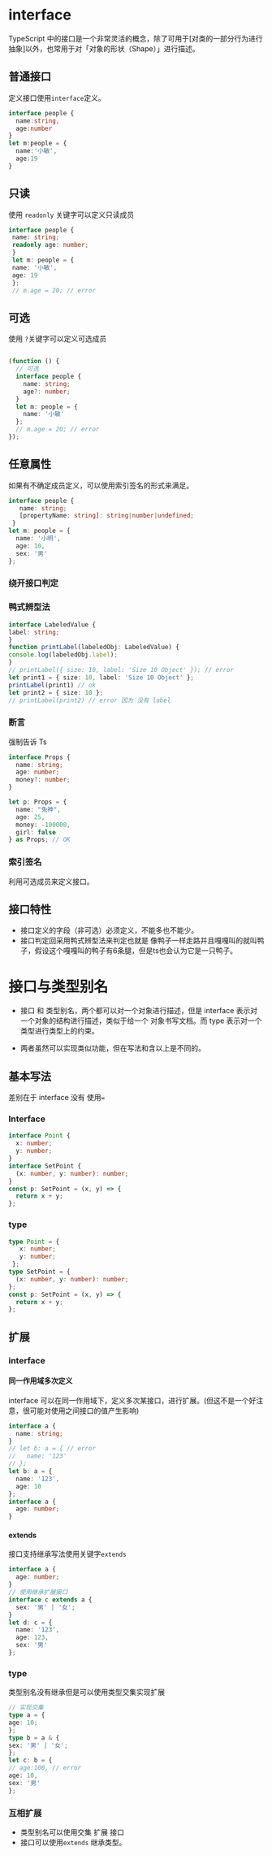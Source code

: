 # interface

TypeScript 中的接口是一个非常灵活的概念，除了可用于[对类的一部分行为进行抽象]以外，也常用于对「对象的形状（Shape）」进行描述。

## 普通接口

定义接口使用`interface`定义。

```typescript
interface people {
  name:string,
  age:number
}
let m:people = {
  name:'小敏',
  age:19
}
```

## 只读

使用 `readonly` 关键字可以定义只读成员

```typescript
interface people {
 name: string;
 readonly age: number;
 }
 let m: people = {
 name: '小敏',
 age: 19
 };
 // m.age = 20; // error
```

## 可选

使用 `?`关键字可以定义可选成员

```typescript

(function () {
  // 可选
  interface people {
    name: string;
    age?: number;
  }
  let m: people = {
    name: '小敏'
  };
  // m.age = 20; // error
});

```

## 任意属性

如果有不确定成员定义，可以使用索引签名的形式来满足。

```typescript
interface people {
   name: string;
   [propertyName: string]: string|number|undefined;
 }
let m: people = {
  name: '小明',
  age: 10,
  sex: '男'
};
```

### 绕开接口判定

### 鸭式辨型法

```typescript
interface LabeledValue {
label: string;
}
function printLabel(labeledObj: LabeledValue) {
console.log(labeledObj.label);
}
// printLabel({ size: 10, label: 'Size 10 Object' }); // error
let print1 = { size: 10, label: 'Size 10 Object' };
printLabel(print1) // ok
let print2 = { size: 10 };
// printLabel(print2) // error 因为 没有 label
```

### 断言

强制告诉 Ts 

```typescript
interface Props { 
  name: string; 
  age: number; 
  money?: number;
}

let p: Props = {
  name: "兔神",
  age: 25,
  money: -100000,
  girl: false
} as Props; // OK
```

### 索引签名

利用可选成员来定义接口。

## 接口特性

- 接口定义的字段（非可选）必须定义，不能多也不能少。
- 接口判定回采用鸭式辨型法来判定也就是 像鸭子一样走路并且嘎嘎叫的就叫鸭子，假设这个嘎嘎叫的鸭子有6条腿，但是ts也会认为它是一只鸭子。

# 接口与类型别名

- 接口 和 类型别名，两个都可以对一个对象进行描述，但是 interface 表示对 一个对象的结构进行描述，类似于给一个 对象书写文档。而 type 表示对一个类型进行类型上的约束。

- 两者虽然可以实现类似功能，但在写法和含以上是不同的。

## 基本写法

差别在于 interface 没有 使用`=`

### **Interface**

```typescript
interface Point {
  x: number;
  y: number;
}
interface SetPoint {
  (x: number, y: number): number;
}
const p: SetPoint = (x, y) => {
  return x + y;
};
```

### type

```typescript
type Point = {
   x: number;
   y: number;
 };
type SetPoint = {
  (x: number, y: number): number;
};
const p: SetPoint = (x, y) => {
  return x + y;
};
```

## 扩展

### interface

#### 同一作用域多次定义

interface 可以在同一作用域下，定义多次某接口，进行扩展。(但这不是一个好注意，很可能对使用之间接口的值产生影响)

```typescript
interface a {
  name: string;
}
// let b: a = { // error
//   name: '123'
// };
let b: a = {
  name: '123',
  age: 10
};
interface a {
  age: number;
}
```

#### extends

接口支持继承写法使用关键字`extends`

```typescript
interface a {
  age: number;
}
// 使用继承扩展接口
interface c extends a {
  sex: '男' | '女';
}
let d: c = {
  name: '123',
  age: 123,
  sex: '男'
};
```

### type

类型别名没有继承但是可以使用类型交集实现扩展

```typescript
// 实现交集
type a = {
age: 10;
};
type b = a & {
sex: '男' | '女';
};
let c: b = {
// age:100, // error
age: 10,
sex: '男'
};
```

### 互相扩展

- 类型别名可以使用交集 扩展 接口
- 接口可以使用`extends` 继承类型。















